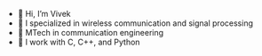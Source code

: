 - 👋 Hi, I’m Vivek
- 👀 I specialized in wireless communication and signal processing
- 🌱 MTech in communication engineering
- 💞️ I work with C, C++, and Python

<!---
vivgit9/vivgit9 is a ✨ special ✨ repository because its `README.md` (this file) appears on your GitHub profile.
You can click the Preview link to take a look at your changes.
--->
